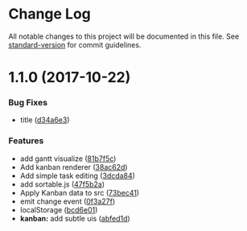 # Change Log

All notable changes to this project will be documented in this file. See [standard-version](https://github.com/conventional-changelog/standard-version) for commit guidelines.

<a name="1.1.0"></a>
# 1.1.0 (2017-10-22)


### Bug Fixes

* title ([d34a6e3](https://github.com/anydown/anydown/commit/d34a6e3))


### Features

* add gantt visualize ([81b7f5c](https://github.com/anydown/anydown/commit/81b7f5c))
* Add kanban renderer ([38ac62d](https://github.com/anydown/anydown/commit/38ac62d))
* Add simple task editing ([3dcda84](https://github.com/anydown/anydown/commit/3dcda84))
* add sortable.js ([47f5b2a](https://github.com/anydown/anydown/commit/47f5b2a))
* Apply Kanban data to src ([73bec41](https://github.com/anydown/anydown/commit/73bec41))
* emit change event ([0f3a27f](https://github.com/anydown/anydown/commit/0f3a27f))
* localStorage ([bcd6e01](https://github.com/anydown/anydown/commit/bcd6e01))
* **kanban:** add subtle uis ([abfed1d](https://github.com/anydown/anydown/commit/abfed1d))
